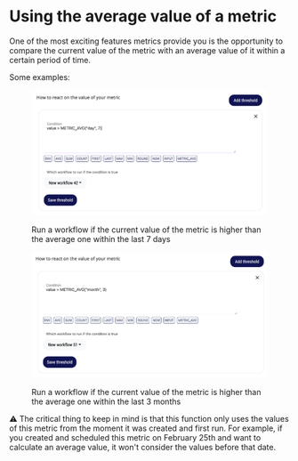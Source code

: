 # Using the average value of a metric

One of the most exciting features metrics provide you is the opportunity to compare the current value of the metric with an average value of it within a certain period of time.

Some examples:

<figure><img src="../.gitbook/assets/Screenshot 2023-02-14 at 19.02.45.png" alt=""><figcaption><p>Run a workflow if the current value of the metric is higher than the average one within the last 7 days</p></figcaption></figure>

<figure><img src="../.gitbook/assets/Screenshot 2023-02-14 at 19.04.09.png" alt=""><figcaption><p>Run a workflow if the current value of the metric is higher than the average one within the last 3 months</p></figcaption></figure>

⚠️ The critical thing to keep in mind is that this function only uses the values of this metric from the moment it was created and first run. For example, if you created and scheduled this metric on February 25th and want to calculate an average value, it won't consider the values before that date.

